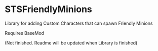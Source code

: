 # STSFriendlyMinions
Library for adding Custom Characters that can spawn Friendly Minions

Requires BaseMod

(Not finished. Readme will be updated when Library is finished)

